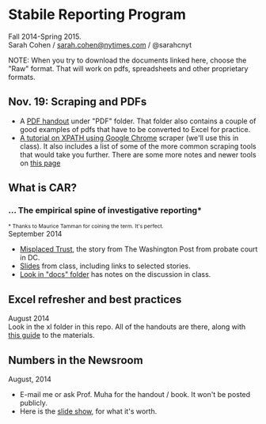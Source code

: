 Stabile Reporting Program
=======

Fall 2014-Spring 2015.<br>
Sarah Cohen / sarah.cohen@nytimes.com / @sarahcnyt

NOTE: When you try to download the documents linked here, choose the "Raw" format. That will work on pdfs, spreadsheets and other proprietary formats.

## Nov. 19: Scraping and PDFs
* A [PDF handout](https://github.com/sarahcnyt/stabile/tree/master/pdf) under "PDF" folder. That folder also contains a couple of good examples of pdfs that have to be converted to Excel for practice. 
* [A tutorial on XPATH using Google Chrome](http://sarahcnyt.github.io/ire-toronto) scraper (we'll use this in class). It also includes a list of some of the more common scraping tools that would take you further. There are some more notes and newer tools on [this page](https://github.com/sarahcnyt/stabile/blob/master/docs/xpath.md)

## What is CAR? ##
### ... The empirical spine of investigative reporting* ###
<span style="font-size:8pt;">\* Thanks to Maurice Tamman for coining the term. It's perfect.</span><br>
September 2014 <br>

* [Misplaced Trust](https://dl.dropboxusercontent.com/u/26514347/story_pdfs/guardians.pdf), the story from The Washington Post from probate court in DC.
* [Slides](http://slides.com/sarahcnyt/investigative-spine) from class, including links to selected stories.
* [Look in "docs" folder](http://github.com/sarahcnyt/stabile/tree/master/docs/lecturenotes-guardians.md) has notes on the discussion in class.


## Excel refresher and best practices ##
August 2014 <br>
Look in the xl folder in this repo. All of the handouts are there, along with [this guide](https://github.com/sarahcnyt/stabile/blob/master/xl/readme.md) to the materials.

## Numbers in the Newsroom ##
August, 2014<br>

* E-mail me or ask Prof. Muha for the handout / book. It won't be posted publicly.
* Here is the [slide show](http://slides.com/sarahcnyt/numbers-in-the-newsroom/#/), for what it's worth.

